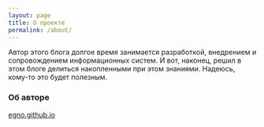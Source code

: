 ```yaml
---
layout: page
title: О проекте
permalink: /about/
---
```


Автор этого блога долгое время занимается разработкой, внедрением и сопровождением информационных систем. И вот, наконец, решил в этом блоге делиться накопленными при этом знаниями.
Надеюсь, кому-то это будет полезным.

### Об авторе

[egno.github.io](https://egno.github.io/about)